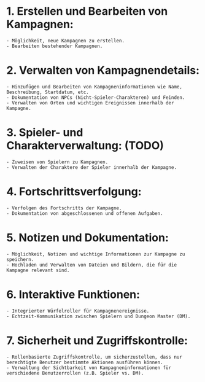 # 1. Erstellen und Bearbeiten von Kampagnen:
    - Möglichkeit, neue Kampagnen zu erstellen.
    - Bearbeiten bestehender Kampagnen.
# 2. Verwalten von Kampagnendetails:
    - Hinzufügen und Bearbeiten von Kampagneninformationen wie Name, Beschreibung, Startdatum, etc.
    - Dokumentation von NPCs (Nicht-Spieler-Charakteren) und Feinden.
    - Verwalten von Orten und wichtigen Ereignissen innerhalb der Kampagne.
# 3. Spieler- und Charakterverwaltung: (TODO)
    - Zuweisen von Spielern zu Kampagnen.
    - Verwalten der Charaktere der Spieler innerhalb der Kampagne.
# 4. Fortschrittsverfolgung:
    - Verfolgen des Fortschritts der Kampagne.
    - Dokumentation von abgeschlossenen und offenen Aufgaben.
# 5. Notizen und Dokumentation:
    - Möglichkeit, Notizen und wichtige Informationen zur Kampagne zu speichern.
    - Hochladen und Verwalten von Dateien und Bildern, die für die Kampagne relevant sind.
# 6. Interaktive Funktionen:
    - Integrierter Würfelroller für Kampagnenereignisse.
    - Echtzeit-Kommunikation zwischen Spielern und Dungeon Master (DM).
# 7. Sicherheit und Zugriffskontrolle:
    - Rollenbasierte Zugriffskontrolle, um sicherzustellen, dass nur berechtigte Benutzer bestimmte Aktionen ausführen können.
    - Verwaltung der Sichtbarkeit von Kampagneninformationen für verschiedene Benutzerrollen (z.B. Spieler vs. DM).